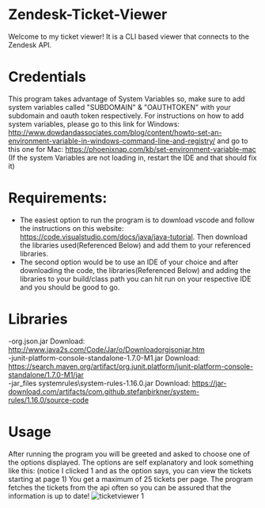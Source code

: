 # Zendesk-Ticket-Viewer
Welcome to my ticket viewer! It is a CLI based viewer that connects to the Zendesk API.

# Credentials
This program takes advantage of System Variables so, make sure to add system variables called "SUBDOMAIN" & "OAUTHTOKEN" with your subdomain and oauth token respectively. For instructions on how to add system variables, please go to this link for Windows: http://www.dowdandassociates.com/blog/content/howto-set-an-environment-variable-in-windows-command-line-and-registry/ and go to this one for Mac: https://phoenixnap.com/kb/set-environment-variable-mac (If the system Variables are not loading in, restart the IDE and that should fix it)

# Requirements:  
- The easiest option to run the program is to download vscode and follow the instructions on this website: https://code.visualstudio.com/docs/java/java-tutorial. Then download the libraries used(Referenced Below) and add them to your referenced libraries. <br />
- The second option would be to use an IDE of your choice and after downloading the code, the libraries(Referenced Below) and adding the libraries to your build/class path you can hit run on your respective IDE and you should be good to go.

# Libraries
-org.json.jar Download: http://www.java2s.com/Code/Jar/o/Downloadorgjsonjar.htm <br />
-junit-platform-console-standalone-1.7.0-M1.jar Download: https://search.maven.org/artifact/org.junit.platform/junit-platform-console-standalone/1.7.0-M1/jar <br />
-jar_files systemrules\\system-rules-1.16.0.jar Download: https://jar-download.com/artifacts/com.github.stefanbirkner/system-rules/1.16.0/source-code <br />

# Usage
After running the program you will be greeted and asked to choose one of the options displayed. The options are self explanatory and look something like this: (notice I clicked 1 and as the option says, you can view the tickets starting at page 1) You get a maximum of 25 tickets per page. The program fetches the tickets from the api often so you can be assured that the information is up to date!
![ticketviewer 1](https://user-images.githubusercontent.com/61366482/143821114-f7c29f90-985b-47a7-b269-f6583f4a8283.PNG)
